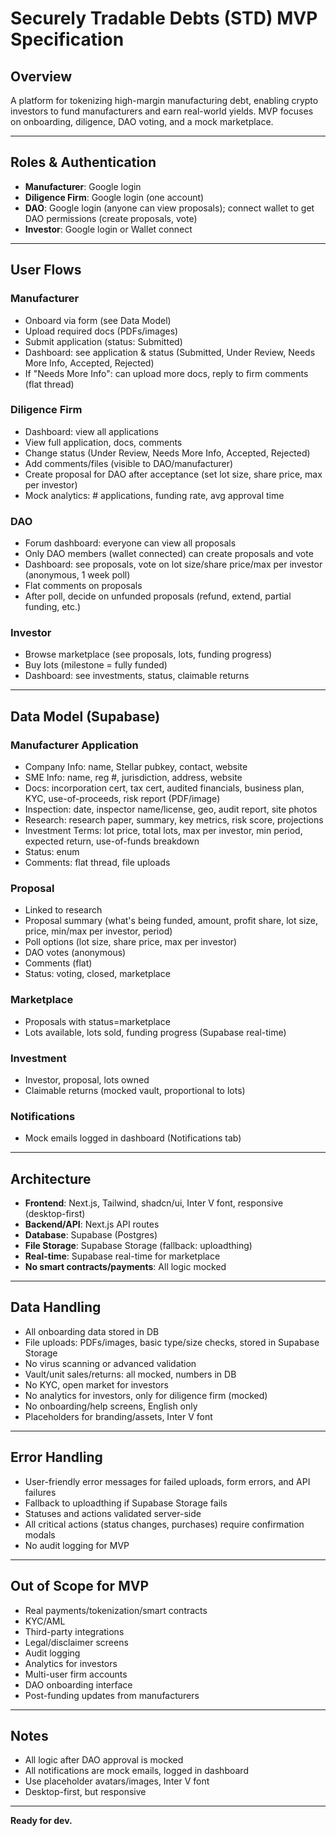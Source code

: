# Securely Tradable Debts (STD) MVP Specification

## Overview
A platform for tokenizing high-margin manufacturing debt, enabling crypto investors to fund manufacturers and earn real-world yields. MVP focuses on onboarding, diligence, DAO voting, and a mock marketplace.

---

## Roles & Authentication
- **Manufacturer**: Google login
- **Diligence Firm**: Google login (one account)
- **DAO**: Google login (anyone can view proposals); connect wallet to get DAO permissions (create proposals, vote)
- **Investor**: Google login or Wallet connect

---

## User Flows

### Manufacturer
- Onboard via form (see Data Model)
- Upload required docs (PDFs/images)
- Submit application (status: Submitted)
- Dashboard: see application & status (Submitted, Under Review, Needs More Info, Accepted, Rejected)
- If "Needs More Info": can upload more docs, reply to firm comments (flat thread)

### Diligence Firm
- Dashboard: view all applications
- View full application, docs, comments
- Change status (Under Review, Needs More Info, Accepted, Rejected)
- Add comments/files (visible to DAO/manufacturer)
- Create proposal for DAO after acceptance (set lot size, share price, max per investor)
- Mock analytics: # applications, funding rate, avg approval time

### DAO
- Forum dashboard: everyone can view all proposals
- Only DAO members (wallet connected) can create proposals and vote
- Dashboard: see proposals, vote on lot size/share price/max per investor (anonymous, 1 week poll)
- Flat comments on proposals
- After poll, decide on unfunded proposals (refund, extend, partial funding, etc.)

### Investor
- Browse marketplace (see proposals, lots, funding progress)
- Buy lots (milestone = fully funded)
- Dashboard: see investments, status, claimable returns

---

## Data Model (Supabase)

### Manufacturer Application
- Company Info: name, Stellar pubkey, contact, website
- SME Info: name, reg #, jurisdiction, address, website
- Docs: incorporation cert, tax cert, audited financials, business plan, KYC, use-of-proceeds, risk report (PDF/image)
- Inspection: date, inspector name/license, geo, audit report, site photos
- Research: research paper, summary, key metrics, risk score, projections
- Investment Terms: lot price, total lots, max per investor, min period, expected return, use-of-funds breakdown
- Status: enum
- Comments: flat thread, file uploads

### Proposal
- Linked to research
- Proposal summary (what's being funded, amount, profit share, lot size, price, min/max per investor, period)
- Poll options (lot size, share price, max per investor)
- DAO votes (anonymous)
- Comments (flat)
- Status: voting, closed, marketplace

### Marketplace
- Proposals with status=marketplace
- Lots available, lots sold, funding progress (Supabase real-time)

### Investment
- Investor, proposal, lots owned
- Claimable returns (mocked vault, proportional to lots)

### Notifications
- Mock emails logged in dashboard (Notifications tab)

---

## Architecture
- **Frontend**: Next.js, Tailwind, shadcn/ui, Inter V font, responsive (desktop-first)
- **Backend/API**: Next.js API routes
- **Database**: Supabase (Postgres)
- **File Storage**: Supabase Storage (fallback: uploadthing)
- **Real-time**: Supabase real-time for marketplace
- **No smart contracts/payments**: All logic mocked

---

## Data Handling
- All onboarding data stored in DB
- File uploads: PDFs/images, basic type/size checks, stored in Supabase Storage
- No virus scanning or advanced validation
- Vault/unit sales/returns: all mocked, numbers in DB
- No KYC, open market for investors
- No analytics for investors, only for diligence firm (mocked)
- No onboarding/help screens, English only
- Placeholders for branding/assets, Inter V font

---

## Error Handling
- User-friendly error messages for failed uploads, form errors, and API failures
- Fallback to uploadthing if Supabase Storage fails
- Statuses and actions validated server-side
- All critical actions (status changes, purchases) require confirmation modals
- No audit logging for MVP

---

## Out of Scope for MVP
- Real payments/tokenization/smart contracts
- KYC/AML
- Third-party integrations
- Legal/disclaimer screens
- Audit logging
- Analytics for investors
- Multi-user firm accounts
- DAO onboarding interface
- Post-funding updates from manufacturers

---

## Notes
- All logic after DAO approval is mocked
- All notifications are mock emails, logged in dashboard
- Use placeholder avatars/images, Inter V font
- Desktop-first, but responsive

---

**Ready for dev.** 